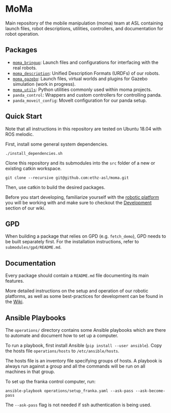 # MoMa

Main repository of the mobile manipulation (moma) team at ASL containing launch files, robot descriptions, utilities, controllers, and documentation for robot operation.

## Packages

- [`moma_bringup`](moma_bringup/README.md): Launch files and configurations for interfacing with the real robots.
- [`moma_description`](moma_description/README.md): Unified Description Formats (URDFs) of our robots.
- [`moma_gazebo`](moma_gazebo/README.md): Launch files, virtual worlds and plugins for Gazebo simulation (work in progress).
- [`moma_utils`](moma_utils/README.md): Python utilities commonly used within moma projects.
- `panda_control`: Wrappers and custom controllers for controlling panda.
- `panda_moveit_config`: MoveIt configuration for our panda setup.

## Quick Start

Note that all instructions in this repository are tested on Ubuntu 18.04 with ROS melodic.

First, install some general system dependencies.

```
./install_dependencies.sh
```

Clone this repository and its submodules into the `src` folder of a new or existing catkin workspace.

```
git clone --recursive git@github.com:ethz-asl/moma.git
```

Then, use catkin to build the desired packages.

Before you start developing, familiarize yourself with the [robotic platform](https://github.com/ethz-asl/moma/wiki/Robots) you will be working with and make sure to checkout the [Development](https://github.com/ethz-asl/moma/wiki/Development) section of our wiki.

## GPD

When building a package that relies on GPD (e.g. `fetch_demo`), GPD needs to be built separately first. For the installation instructions, refer to `submodules/gpd/README.md`.

## Documentation

Every package should contain a `README.md` file documenting its main features.

More detailed instructions on the setup and operation of our robotic platforms, as well as some best-practices for development can be found in the [Wiki](https://github.com/ethz-asl/moma/wiki).

## Ansible Playbooks

The `operations/` directory contains some Ansible playbooks which are there to automate and document how to set up a computer.

To run a playbook, first install Ansible (`pip install --user ansible`). Copy the hosts file `operations/hosts` to `/etc/ansible/hosts`.

The hosts file is an inventory file specifying groups of hosts. A playbook is always run against a group and all the commands will be run on all machines in that group.

To set up the franka control computer, run:
```
ansible-playbook operations/setup_franka.yaml --ask-pass --ask-become-pass
```
The `--ask-pass` flag is not needed if ssh authentication is being used.

